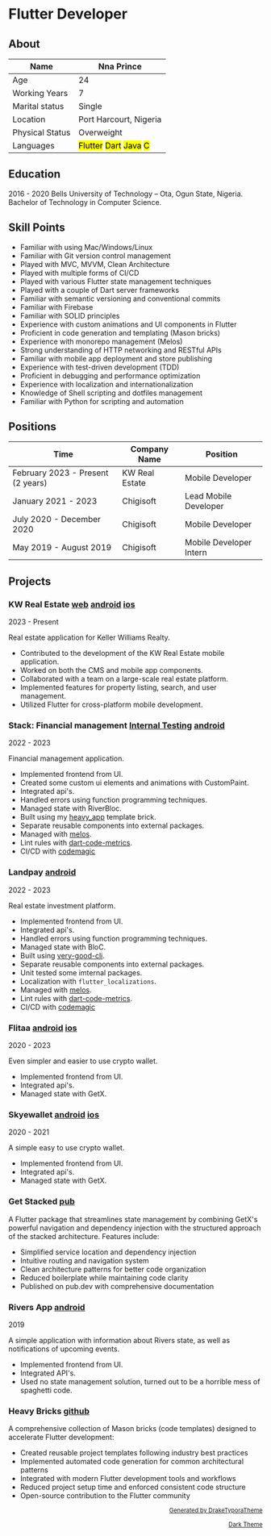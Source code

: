 # Flutter Developer

## About

| Name            | Nna Prince                                                              |
| --------------- | ----------------------------------------------------------------------- |
| Age             | 24                                                                      |
| Working Years   | 7                                                                       |
| Marital status  | Single                                                                  |
| Location        | Port Harcourt, Nigeria                                                  |
| Physical Status | Overweight                                                              |
| Languages       | <mark>Flutter</mark> <mark>Dart</mark> <mark>Java</mark> <mark>C</mark> |



## Education

2016 - 2020    Bells University of Technology – Ota, Ogun State, Nigeria. Bachelor of Technology in Computer Science.



## Skill Points

- Familiar with using Mac/Windows/Linux
- Familiar with Git version control management
- Played with MVC, MVVM, Clean Architecture
- Played with multiple forms of CI/CD
- Played with various Flutter state management techniques
- Played with a couple of Dart server frameworks
- Familiar with semantic versioning and conventional commits
- Familiar with Firebase
- Familiar with SOLID principles
- Experience with custom animations and UI components in Flutter
- Proficient in code generation and templating (Mason bricks)
- Experience with monorepo management (Melos)
- Strong understanding of HTTP networking and RESTful APIs
- Familiar with mobile app deployment and store publishing
- Experience with test-driven development (TDD)
- Proficient in debugging and performance optimization
- Experience with localization and internationalization
- Knowledge of Shell scripting and dotfiles management
- Familiar with Python for scripting and automation



## Positions

| Time                      | Company Name | Position                |
| ------------------------- | ------------ | ----------------------- |
| February 2023 - Present (2 years) | KW Real Estate | Mobile Developer       |
| January 2021 - 2023       | Chigisoft    | Lead Mobile Developer   |
| July 2020 - December 2020 | Chigisoft    | Mobile Developer        |
| May 2019 - August 2019    | Chigisoft    | Mobile Developer Intern |



## Projects

### KW Real Estate [web](https://kw.com) [android](https://play.google.com/store/apps/details?id=com.smarteragent.android.kw) [ios](https://apps.apple.com/us/app/kw-real-estate/id652512924)

2023 - Present

Real estate application for Keller Williams Realty.

- Contributed to the development of the KW Real Estate mobile application.
- Worked on both the CMS and mobile app components.
- Collaborated with a team on a large-scale real estate platform.
- Implemented features for property listing, search, and user management.
- Utilized Flutter for cross-platform mobile development.

### Stack: Financial management [Internal Testing](https://play.google.com/store/apps/details?id=com.stackelberg.stack) [android](https://play.google.com/store/apps/details?id=com.stackelberg.stack)

2022 - 2023

Financial management application.

- Implemented frontend from UI.
- Created some custom ui elements and animations with CustomPaint. 
- Integrated api's.
- Handled errors using function programming techniques.
- Managed state with RiverBloc.
- Built using my [heavy_app](https://brickhub.dev/bricks/heavy_app/0.1.0+1) template brick.
- Separate reusable components into external packages.
- Managed with [melos](https://melos.invertase.dev/).
- Lint rules with [dart-code-metrics](http://dartcodemetrics.dev/).
- CI/CD with [codemagic](https://codemagic.io)

### Landpay [android](https://play.google.com/store/apps/details?id=com.landpay.app)

2022 - 2023

Real estate investment platform.

- Implemented frontend from UI.
- Integrated api's.
- Handled errors using function programming techniques.
- Managed state with BloC.
- Built using [very-good-cli](http://pub.dev/packages/very_good_cli).
- Separate reusable components into external packages.
- Unit tested some imternal packages.
- Localization with `flutter_localizations`.
- Managed with [melos](https://melos.invertase.dev/).
- Lint rules with [dart-code-metrics](http://dartcodemetrics.dev/).
- CI/CD with [codemagic](https://codemagic.io)

### Flitaa [android](https://play.google.com/store/apps/details?id=com.flitaa.app) [ios](https://apps.apple.com/us/app/flitaa/id1566777501)

2020 - 2023

Even simpler and easier to use crypto wallet.

- Implemented frontend from UI.
- Integrated api's.
- Managed state with GetX.

### Skyewallet [android](https://play.google.com/store/apps/details?id=com.skyewallet.skye_wallet) [ios](https://apps.apple.com/us/app/skye-wallet-buy-sell-crypto/id1587180582)

2020 - 2021

A simple easy to use crypto wallet.

- Implemented frontend from UI.
- Integrated api's.
- Managed state with GetX.

### Get Stacked [pub](https://pub.dev/packages/get_stacked)

A Flutter package that streamlines state management by combining GetX's powerful navigation and dependency injection with the structured approach of the stacked architecture. Features include:
- Simplified service location and dependency injection
- Intuitive routing and navigation system
- Clean architecture patterns for better code organization
- Reduced boilerplate while maintaining code clarity
- Published on pub.dev with comprehensive documentation

### Rivers App [android](https://play.google.com/store/apps/details?id=com.riversstate.app)

2019

A simple application with information about Rivers state, as well as notifications of upcoming events.

- Implemented frontend from UI.
- Integrated API's.
- Used no state management solution, turned out to be a horrible mess of spaghetti code.

### Heavy Bricks [github](https://github.com/Prn-Ice/mason_bricks)

A comprehensive collection of Mason bricks (code templates) designed to accelerate Flutter development:
- Created reusable project templates following industry best practices
- Implemented automated code generation for common architectural patterns
- Integrated with modern Flutter development tools and workflows
- Reduced project setup time and enforced consistent code structure
- Open-source contribution to the Flutter community

<p align="right"><small><a href="https://github.com/liangjingkanji/Resume-Template">Generated by DrakeTyporaTheme</a></small></p>
<p align="right"><small><a href="index.html">Dark Theme</a></small></p>
